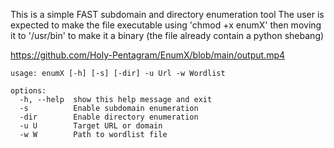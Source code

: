 This is a simple FAST subdomain and directory enumeration tool
The user is expected to make the file executable using 'chmod +x enumX' then moving it to '/usr/bin' to make it a binary (the file already contain a python shebang)

https://github.com/Holy-Pentagram/EnumX/blob/main/output.mp4

```
usage: enumX [-h] [-s] [-dir] -u Url -w Wordlist

options:
  -h, --help  show this help message and exit
  -s          Enable subdomain enumeration
  -dir        Enable directory enumeration
  -u U        Target URL or domain
  -w W        Path to wordlist file
                                                      
```
